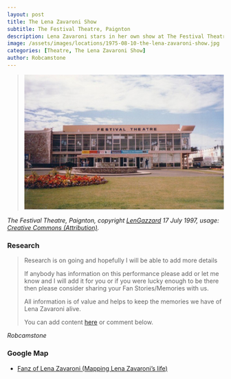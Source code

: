 ```yaml
---
layout: post
title: The Lena Zavaroni Show
subtitle: The Festival Theatre, Paignton
description: Lena Zavaroni stars in her own show at The Festival Theatre, Paignton.
image: /assets/images/locations/1975-08-10-the-lena-zavaroni-show.jpg
categories: [Theatre, The Lena Zavaroni Show]
author: Robcamstone
---
```


> [![The Festival Theatre, Paignton](/assets/images/locations/1975-08-10-the-lena-zavaroni-show.jpg)](http://cinematreasures.org/theaters/25234/photos/54169)

<cite>The Festival Theatre, Paignton, copyright [LenGazzard](http://cinematreasures.org/members/lengazzard/photos) 17 July 1997, usage: [Creative Commons (Attribution)](http://cinematreasures.org/licenses/2).</cite>

### Research
> Research is on going and hopefully I will be able to add more details
>
> If anybody has information on this performance please add or let me know and I will add it for you or if you were lucky enough to be there then please consider sharing your Fan Stories/Memories with us.
>
> All information is of value and helps to keep the memories we have of Lena Zavaroni alive.
>
> You can add content [here](https://github.com/FanzOfLenaZavaroni/fanzoflenazavaroni.github.io) or comment below.

<cite>Robcamstone</cite>

### Google Map
* [Fanz of Lena Zavaroni (Mapping Lena Zavaroni’s life)](https://www.google.com/maps/d/u/0/viewer?mid=1D1D0ERV_FQMNb9XZzJ-J3yUlK8aI4vhI&hl=en&ll=50.435480399999996%2C-3.559889300000009&z=19)

